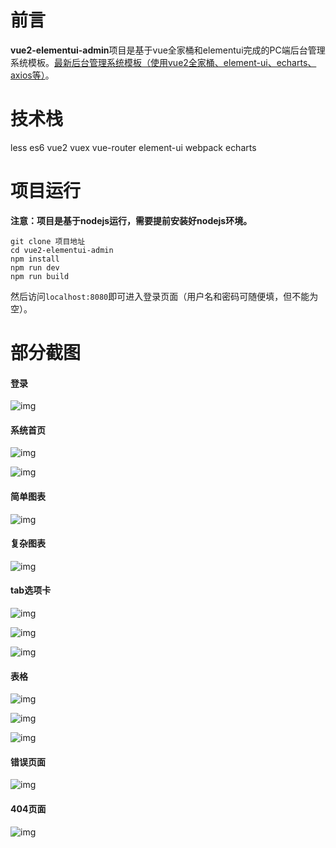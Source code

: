 # 前言
**vue2-elementui-admin**项目是基于vue全家桶和elementui完成的PC端后台管理系统模板。[最新后台管理系统模板（使用vue2全家桶、element-ui、echarts、axios等）](https://gitee.com/nut77/vue2-elementui-layout)。
# 技术栈
less es6 vue2 vuex vue-router element-ui webpack echarts
# 项目运行
**注意：项目是基于nodejs运行，需要提前安装好nodejs环境。**

```
git clone 项目地址
cd vue2-elementui-admin
npm install
npm run dev
npm run build
```
然后访问```localhost:8080```即可进入登录页面（用户名和密码可随便填，但不能为空）。
# 部分截图
#### 登录
![img](./screenshots/1.png)
#### 系统首页
![img](./screenshots/2.png)

![img](./screenshots/2-1.png)
#### 简单图表
![img](./screenshots/3.png)
#### 复杂图表
![img](./screenshots/4.png)
#### tab选项卡
![img](./screenshots/5.png)

![img](./screenshots/5-1.png)

![img](./screenshots/5-2.png)
#### 表格
![img](./screenshots/6.png)

![img](./screenshots/6-1.png)

![img](./screenshots/6-2.png)
#### 错误页面
![img](./screenshots/7.png)
#### 404页面
![img](./screenshots/8.png)